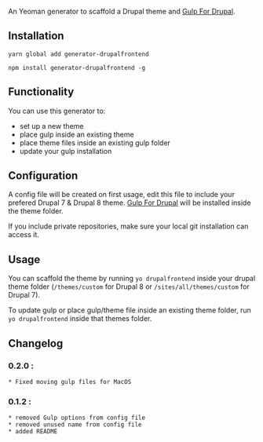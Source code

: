 An Yeoman generator to scaffold a Drupal theme and [Gulp For Drupal](https://github.com/SyneticNL/Gulp-for-Drupal/).
## Installation
``yarn global add generator-drupalfrontend``

``npm install generator-drupalfrontend -g``

## Functionality
You can use this generator to:
 * set up a new theme
 * place gulp inside an existing theme
 * place theme files inside an existing gulp folder
 * update your gulp installation
 
## Configuration
A config file will be created on first usage, edit this file to include your prefered Drupal 7 & Drupal 8 theme. 
[Gulp For Drupal](https://github.com/SyneticNL/Gulp-for-Drupal/) will be installed inside the theme folder.

If you include private repositories, make sure your local git installation can access it.

## Usage
You can scaffold the theme by running ``yo drupalfrontend`` inside your drupal theme folder (``/themes/custom`` for Drupal 8 or ``/sites/all/themes/custom`` for Drupal 7). 

To update gulp or place gulp/theme file inside an existing theme folder, run ``yo drupalfrontend`` inside that themes folder.

 
## Changelog
### 0.2.0 : 
    * Fixed moving gulp files for MacOS
    
### 0.1.2 :
    * removed Gulp options from config file
    * removed unused name from config file
    * added README

